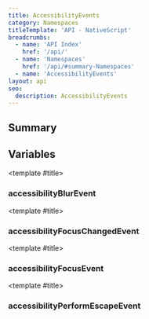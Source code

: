 ```yaml
---
title: AccessibilityEvents
category: Namespaces
titleTemplate: 'API - NativeScript'
breadcrumbs:
  - name: 'API Index'
    href: '/api/'
  - name: 'Namespaces'
    href: '/api/#summary-Namespaces'
  - name: 'AccessibilityEvents'
layout: api
seo:
  description: AccessibilityEvents
---
```


<!-- This page is auto generated, do not edit manually. -->
<!-- Run "yarn generate:api-docs" to regenerate -->

<script setup lang="ts">
  import { provide } from "vue";
  import API_DATA from "./AccessibilityEvents.data.json";
  
  provide('API_DATA', API_DATA);
</script>

<APIRefHierarchy v-once />

## <Heading ignore>Summary</Heading>

<APIRefSummary v-once />

## Variables

<div class="isConst">

<APIRef for="932" v-once>

<template #title>

### accessibilityBlurEvent

</template>

</APIRef>

</div>

<div class="isConst">

<APIRef for="934" v-once>

<template #title>

### accessibilityFocusChangedEvent

</template>

</APIRef>

</div>

<div class="isConst">

<APIRef for="933" v-once>

<template #title>

### accessibilityFocusEvent

</template>

</APIRef>

</div>

<div class="isConst">

<APIRef for="935" v-once>

<template #title>

### accessibilityPerformEscapeEvent

</template>

</APIRef>

</div>
